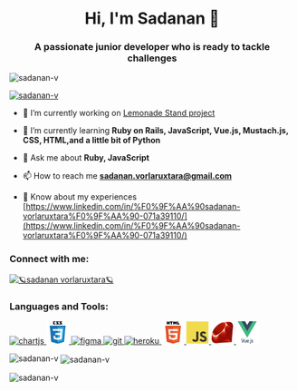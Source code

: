 <h1 align="center">Hi, I'm Sadanan 👋</h1>
<h3 align="center">A passionate junior developer who is ready to tackle challenges</h3>

<p align="left"> <img src="https://komarev.com/ghpvc/?username=sadanan-v&label=Profile%20views&color=0e75b6&style=flat" alt="sadanan-v" /> </p>

<p align="left"> <a href="https://github.com/ryo-ma/github-profile-trophy"><img src="https://github-profile-trophy.vercel.app/?username=sadanan-v" alt="sadanan-v" /></a> </p>

- 🔭 I’m currently working on [Lemonade Stand project](https://github.com/Sadanan-V/lemonade-stand)

- 🌱 I’m currently learning **Ruby on Rails, JavaScript, Vue.js, Mustach.js, CSS, HTML,and a little bit of Python**

- 💬 Ask me about **Ruby, JavaScript**

- 📫 How to reach me **sadanan.vorlaruxtara@gmail.com**

- 📄 Know about my experiences [https://www.linkedin.com/in/%F0%9F%AA%90sadanan-vorlaruxtara%F0%9F%AA%90-071a39110/](https://www.linkedin.com/in/%F0%9F%AA%90sadanan-vorlaruxtara%F0%9F%AA%90-071a39110/)

<h3 align="left">Connect with me:</h3>
<p align="left">
<a href="https://linkedin.com/in/🪐sadanan vorlaruxtara🪐" target="blank"><img align="center" src="https://raw.githubusercontent.com/rahuldkjain/github-profile-readme-generator/master/src/images/icons/Social/linked-in-alt.svg" alt="🪐sadanan vorlaruxtara🪐" height="30" width="40" /></a>
</p>

<h3 align="left">Languages and Tools:</h3>
<p align="left"> <a href="https://www.chartjs.org" target="_blank" rel="noreferrer"> <img src="https://www.chartjs.org/media/logo-title.svg" alt="chartjs" width="40" height="40"/> </a> <a href="https://www.w3schools.com/css/" target="_blank" rel="noreferrer"> <img src="https://raw.githubusercontent.com/devicons/devicon/master/icons/css3/css3-original-wordmark.svg" alt="css3" width="40" height="40"/> </a> <a href="https://www.figma.com/" target="_blank" rel="noreferrer"> <img src="https://www.vectorlogo.zone/logos/figma/figma-icon.svg" alt="figma" width="40" height="40"/> </a> <a href="https://git-scm.com/" target="_blank" rel="noreferrer"> <img src="https://www.vectorlogo.zone/logos/git-scm/git-scm-icon.svg" alt="git" width="40" height="40"/> </a> <a href="https://heroku.com" target="_blank" rel="noreferrer"> <img src="https://www.vectorlogo.zone/logos/heroku/heroku-icon.svg" alt="heroku" width="40" height="40"/> </a> <a href="https://www.w3.org/html/" target="_blank" rel="noreferrer"> <img src="https://raw.githubusercontent.com/devicons/devicon/master/icons/html5/html5-original-wordmark.svg" alt="html5" width="40" height="40"/> </a> <a href="https://developer.mozilla.org/en-US/docs/Web/JavaScript" target="_blank" rel="noreferrer"> <img src="https://raw.githubusercontent.com/devicons/devicon/master/icons/javascript/javascript-original.svg" alt="javascript" width="40" height="40"/> </a> <a href="https://www.ruby-lang.org/en/" target="_blank" rel="noreferrer"> <img src="https://raw.githubusercontent.com/devicons/devicon/master/icons/ruby/ruby-original.svg" alt="ruby" width="40" height="40"/> </a> <a href="https://vuejs.org/" target="_blank" rel="noreferrer"> <img src="https://raw.githubusercontent.com/devicons/devicon/master/icons/vuejs/vuejs-original-wordmark.svg" alt="vuejs" width="40" height="40"/> </a> </p>

<p><img align="left" src="https://github-readme-stats.vercel.app/api/top-langs?username=sadanan-v&show_icons=true&locale=en&layout=compact" alt="sadanan-v" /></p>

<p>&nbsp;<img align="center" src="https://github-readme-stats.vercel.app/api?username=sadanan-v&show_icons=true&locale=en" alt="sadanan-v" /></p>

<p><img align="center" src="https://github-readme-streak-stats.herokuapp.com/?user=sadanan-v&" alt="sadanan-v" /></p>


<!--
**Sadanan-V/Sadanan-V** is a ✨ _special_ ✨ repository because its `README.md` (this file) appears on your GitHub profile.

Here are some ideas to get you started:

- 🔭 I’m currently working on ...
- 🌱 I’m currently learning ...
- 👯 I’m looking to collaborate on ...
- 🤔 I’m looking for help with ...
- 💬 Ask me about ...
- 📫 How to reach me: ...
- 😄 Pronouns: ...
- ⚡ Fun fact: ...
-->
